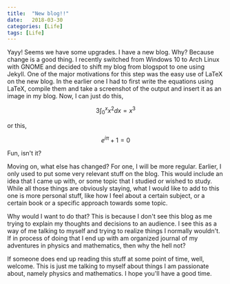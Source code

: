 ```yaml
---
title:  "New blog!!"
date:   2018-03-30
categories: [Life]
tags: [Life]
---
```


Yayy! Seems we have some upgrades. I have a new blog. Why? Because change is a good thing. I recently switched from Windows 10 to Arch Linux with GNOME and decided to shift my blog from blogspot to one using Jekyll. One of the major motivations for this step was the easy use of LaTeX on the new blog. In the earlier one I had to first write the equations using LaTeX, compile them and take a screenshot of the output and insert it as an image in my blog. Now, I can just do this,

$$ 3 \int_{0}^{x} x^{2} dx = x^{3}$$

or this,

$$ e^{i\pi} + 1 = 0$$

Fun, isn't it?


Moving on, what else has changed? For one, I will be more regular. Earlier, I only used to put some very relevant stuff on the blog. This would include an idea that I came up with, or some topic that I studied or wished to study. While all those things are obviously staying, what I would like to add to this one is more personal stuff, like how I feel about a certain subject, or a certain book or a specific approach towards some topic. 


Why would I want to do that?
This is because I don't see this blog as me trying to explain my thoughts and decisions to an audience. I see this as a way of me talking to myself and trying to realize things I normally wouldn't. If in process of doing that I end up with am organized journal of my adventures in physics and mathematics, then why the hell not?



If someone does end up reading this stuff at some point of time, well, welcome. This is just me talking to myself about things I am passionate about, namely physics and mathematics. I hope you'll have a good time. 
 